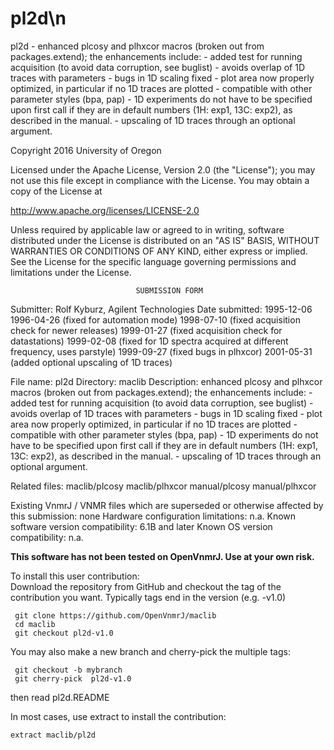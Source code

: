 # pl2d\n
 pl2d - enhanced plcosy and plhxcor macros (broken out from
 packages.extend);
 the enhancements include: - added test for running acquisition (to
 avoid data corruption, see buglist) - avoids overlap of 1D traces
 with parameters - bugs in 1D scaling fixed - plot area now properly
 optimized, in particular if no 1D traces are plotted - compatible
 with other parameter styles (bpa, pap) - 1D experiments do not have
 to be specified upon first call if they are in default numbers (1H:
 exp1, 13C: exp2), as described in the manual. - upscaling of 1D traces
 through an optional argument.

 Copyright 2016 University of Oregon

 Licensed under the Apache License, Version 2.0 (the "License");
 you may not use this file except in compliance with the License.
 You may obtain a copy of the License at

   http://www.apache.org/licenses/LICENSE-2.0

 Unless required by applicable law or agreed to in writing, software
 distributed under the License is distributed on an "AS IS" BASIS,
 WITHOUT WARRANTIES OR CONDITIONS OF ANY KIND, either express or implied.
 See the License for the specific language governing permissions and
 limitations under the License.

                                SUBMISSION FORM

Submitter:      Rolf Kyburz, Agilent Technologies
Date submitted: 1995-12-06
                1996-04-26 (fixed for automation mode)
                1998-07-10 (fixed acquisition check for newer releases)
                1999-01-27 (fixed acquisition check for datastations)
                1999-02-08 (fixed for 1D spectra acquired at different
                            frequency, uses parstyle)
                1999-09-27 (fixed bugs in plhxcor)
                2001-05-31 (added optional upscaling of 1D traces)

File name:      pl2d
Directory:      maclib
Description:    enhanced plcosy and plhxcor macros (broken out from
                packages.extend); the enhancements include:
                 - added test for running acquisition (to avoid data
                        corruption, see buglist)
                 - avoids overlap of 1D traces with parameters
                 - bugs in 1D scaling fixed
                 - plot area now properly optimized, in particular if no 1D
                        traces are plotted
                 - compatible with other parameter styles (bpa, pap)
                 - 1D experiments do not have to be specified upon first call
                        if they are in default numbers (1H: exp1, 13C: exp2),
                        as described in the manual.
                 - upscaling of 1D traces through an optional argument.

Related files:  maclib/plcosy   maclib/plhxcor   manual/plcosy   manual/plhxcor

Existing VnmrJ / VNMR files which are superseded or
otherwise affected by this submission:  none
Hardware configuration limitations:     n.a.
Known software version compatibility:   6.1B and later
Known OS version compatibility:         n.a.

**This software has not been tested on OpenVnmrJ. Use at your own risk.**

To install this user contribution:  
Download the repository from GitHub and checkout the tag of the contribution you want.
Typically tags end in the version (e.g. -v1.0)

     git clone https://github.com/OpenVnmrJ/maclib  
     cd maclib  
     git checkout pl2d-v1.0


You may also make a new branch and cherry-pick the multiple tags:  

     git checkout -b mybranch
     git cherry-pick  pl2d-v1.0

then read pl2d.README   

In most cases, use extract to install the contribution:  

    extract maclib/pl2d